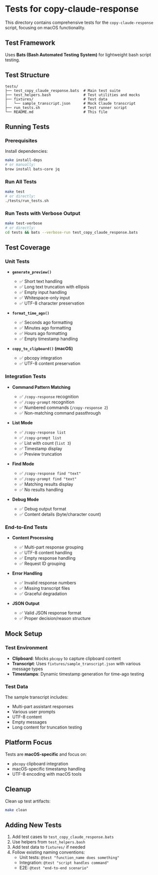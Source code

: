 # Tests for copy-claude-response

This directory contains comprehensive tests for the `copy-claude-response` script, focusing on macOS functionality.

## Test Framework

Uses **Bats (Bash Automated Testing System)** for lightweight bash script testing.

## Test Structure

```
tests/
├── test_copy_claude_response.bats  # Main test suite
├── test_helpers.bash               # Test utilities and mocks
├── fixtures/                       # Test data
│   └── sample_transcript.json      # Mock Claude transcript
├── run_tests.sh                    # Test runner script
└── README.md                       # This file
```

## Running Tests

### Prerequisites

Install dependencies:
```bash
make install-deps
# or manually:
brew install bats-core jq
```

### Run All Tests
```bash
make test
# or directly:
./tests/run_tests.sh
```

### Run Tests with Verbose Output
```bash
make test-verbose
# or directly:
cd tests && bats --verbose-run test_copy_claude_response.bats
```

## Test Coverage

### Unit Tests
- **`generate_preview()`**
  - ✅ Short text handling
  - ✅ Long text truncation with ellipsis
  - ✅ Empty input handling
  - ✅ Whitespace-only input
  - ✅ UTF-8 character preservation

- **`format_time_ago()`**
  - ✅ Seconds ago formatting
  - ✅ Minutes ago formatting  
  - ✅ Hours ago formatting
  - ✅ Empty timestamp handling

- **`copy_to_clipboard()` (macOS)**
  - ✅ pbcopy integration
  - ✅ UTF-8 content preservation

### Integration Tests

- **Command Pattern Matching**
  - ✅ `/copy-response` recognition
  - ✅ `/copy-prompt` recognition
  - ✅ Numbered commands (`/copy-response 2`)
  - ✅ Non-matching command passthrough

- **List Mode**
  - ✅ `/copy-response list` 
  - ✅ `/copy-prompt list`
  - ✅ List with count (`list 3`)
  - ✅ Timestamp display
  - ✅ Preview truncation

- **Find Mode**
  - ✅ `/copy-response find "text"`
  - ✅ `/copy-prompt find "text"`
  - ✅ Matching results display
  - ✅ No results handling

- **Debug Mode**
  - ✅ Debug output format
  - ✅ Content details (byte/character count)

### End-to-End Tests

- **Content Processing**
  - ✅ Multi-part response grouping
  - ✅ UTF-8 content handling
  - ✅ Empty response handling
  - ✅ Request ID grouping

- **Error Handling**
  - ✅ Invalid response numbers
  - ✅ Missing transcript files
  - ✅ Graceful degradation

- **JSON Output**
  - ✅ Valid JSON response format
  - ✅ Proper decision/reason structure

## Mock Setup

### Test Environment
- **Clipboard**: Mocks `pbcopy` to capture clipboard content
- **Transcript**: Uses `fixtures/sample_transcript.json` with various message types
- **Timestamps**: Dynamic timestamp generation for time-ago testing

### Test Data
The sample transcript includes:
- Multi-part assistant responses
- Various user prompts
- UTF-8 content
- Empty messages
- Long content for truncation testing

## Platform Focus

Tests are **macOS-specific** and focus on:
- `pbcopy` clipboard integration
- macOS-specific timestamp handling
- UTF-8 encoding with macOS tools

## Cleanup

Clean up test artifacts:
```bash
make clean
```

## Adding New Tests

1. Add test cases to `test_copy_claude_response.bats`
2. Use helpers from `test_helpers.bash`
3. Add test data to `fixtures/` if needed
4. Follow existing naming conventions:
   - Unit tests: `@test "function_name does something"`
   - Integration: `@test "script handles command"`
   - E2E: `@test "end-to-end scenario"`